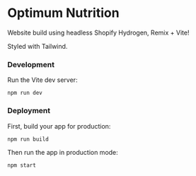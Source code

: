 # Optimum Nutrition

Website build using headless Shopify Hydrogen, Remix + Vite!

Styled with Tailwind.

### Development

Run the Vite dev server:

```shellscript
npm run dev
```

### Deployment

First, build your app for production:

```sh
npm run build
```

Then run the app in production mode:

```sh
npm start
```
